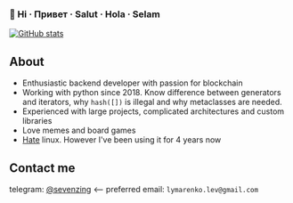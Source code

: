 ### 👋 Hi · Привет · Salut · Hola · Selam 

[![GitHub stats](https://github-readme-stats.vercel.app/api?username=sevenzing)](https://github.com/anuraghazra/github-readme-stats)

## About
+ Enthusiastic backend developer with passion for blockchain
+ Working with python since 2018. Know difference between generators and iterators, why `hash([])` is illegal and why metaclasses are needed.
+ Experienced with large projects, complicated architectures and custom libraries
+ Love memes and board games
+ [Hate](https://t.me/vsratii_linux) linux. However I've been using it for 4 years now 


## Contact me
telegram: [@sevenzing](https://t.me/sevenzing)      <-- preferred
email: `lymarenko.lev@gmail.com`
